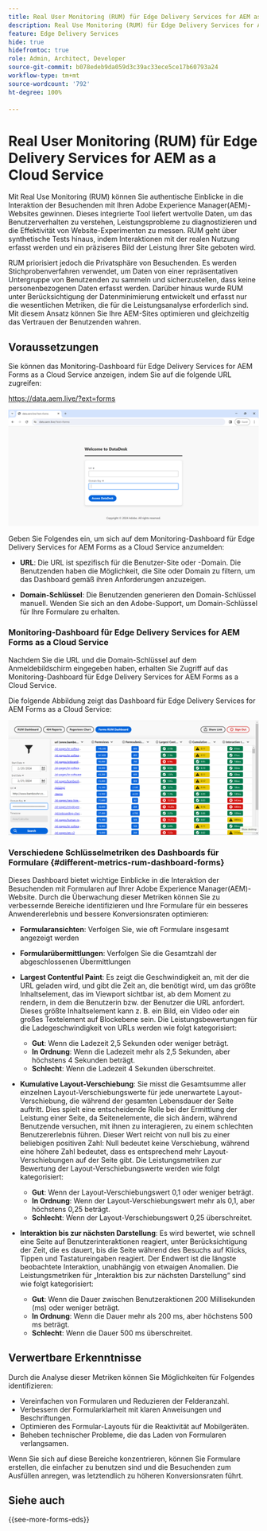 ```yaml
---
title: Real User Monitoring (RUM) für Edge Delivery Services for AEM as a Cloud Service
description: Real Use Monitoring (RUM) für Edge Delivery Services for AEM Forms as a Cloud Service beinhaltet das fortlaufende Tracking und die Analyse von Benutzerinteraktionen mit Formularen.
feature: Edge Delivery Services
hide: true
hidefromtoc: true
role: Admin, Architect, Developer
source-git-commit: b078edeb9da059d3c39ac33ece5ce17b60793a24
workflow-type: tm+mt
source-wordcount: '792'
ht-degree: 100%

---
```



# Real User Monitoring (RUM) für Edge Delivery Services for AEM as a Cloud Service

Mit Real Use Monitoring (RUM) können Sie authentische Einblicke in die Interaktion der Besuchenden mit Ihren Adobe Experience Manager(AEM)-Websites gewinnen. Dieses integrierte Tool liefert wertvolle Daten, um das Benutzerverhalten zu verstehen, Leistungsprobleme zu diagnostizieren und die Effektivität von Website-Experimenten zu messen. RUM geht über synthetische Tests hinaus, indem Interaktionen mit der realen Nutzung erfasst werden und ein präziseres Bild der Leistung Ihrer Site geboten wird.

RUM priorisiert jedoch die Privatsphäre von Besuchenden. Es werden Stichprobenverfahren verwendet, um Daten von einer repräsentativen Untergruppe von Benutzenden zu sammeln und sicherzustellen, dass keine personenbezogenen Daten erfasst werden. Darüber hinaus wurde RUM unter Berücksichtigung der Datenminimierung entwickelt und erfasst nur die wesentlichen Metriken, die für die Leistungsanalyse erforderlich sind. Mit diesem Ansatz können Sie Ihre AEM-Sites optimieren und gleichzeitig das Vertrauen der Benutzenden wahren.


## Voraussetzungen

Sie können das Monitoring-Dashboard für Edge Delivery Services for AEM Forms as a Cloud Service anzeigen, indem Sie auf die folgende URL zugreifen:

https://data.aem.live/?ext=forms

![RUM-Anmeldebildschirm für Edge Delivery Services for Forms](/help/edge/assets/rum-login-screen.png)

Geben Sie Folgendes ein, um sich auf dem Monitoring-Dashboard für Edge Delivery Services for AEM Forms as a Cloud Service anzumelden:

* **URL**: Die URL ist spezifisch für die Benutzer-Site oder -Domain. Die Benutzenden haben die Möglichkeit, die Site oder Domain zu filtern, um das Dashboard gemäß ihren Anforderungen anzuzeigen.

* **Domain-Schlüssel**: Die Benutzenden generieren den Domain-Schlüssel manuell. Wenden Sie sich an den Adobe-Support, um Domain-Schlüssel für Ihre Formulare zu erhalten.

### Monitoring-Dashboard für Edge Delivery Services for AEM Forms as a Cloud Service

Nachdem Sie die URL und die Domain-Schlüssel auf dem Anmeldebildschirm eingegeben haben, erhalten Sie Zugriff auf das Monitoring-Dashboard für Edge Delivery Services for AEM Forms as a Cloud Service.

Die folgende Abbildung zeigt das Dashboard für Edge Delivery Services for AEM Forms as a Cloud Service:

![RUM-Dashboard für Formulare](/help/edge/assets/rum-forms-dashboard.png)

### Verschiedene Schlüsselmetriken des Dashboards für Formulare {#different-metrics-rum-dashboard-forms}

Dieses Dashboard bietet wichtige Einblicke in die Interaktion der Besuchenden mit Formularen auf Ihrer Adobe Experience Manager(AEM)-Website. Durch die Überwachung dieser Metriken können Sie zu verbessernde Bereiche identifizieren und Ihre Formulare für ein besseres Anwendererlebnis und bessere Konversionsraten optimieren:

* **Formularansichten**: Verfolgen Sie, wie oft Formulare insgesamt angezeigt werden
* **Formularübermittlungen**: Verfolgen Sie die Gesamtzahl der abgeschlossenen Übermittlungen

* **Largest Contentful Paint**: Es zeigt die Geschwindigkeit an, mit der die URL geladen wird, und gibt die Zeit an, die benötigt wird, um das größte Inhaltselement, das im Viewport sichtbar ist, ab dem Moment zu rendern, in dem die Benutzerin bzw. der Benutzer die URL anfordert. Dieses größte Inhaltselement kann z. B. ein Bild, ein Video oder ein großes Textelement auf Blockebene sein. Die Leistungsbewertungen für die Ladegeschwindigkeit von URLs werden wie folgt kategorisiert:
   * **Gut**: Wenn die Ladezeit 2,5 Sekunden oder weniger beträgt.
   * **In Ordnung**: Wenn die Ladezeit mehr als 2,5 Sekunden, aber höchstens 4 Sekunden beträgt.
   * **Schlecht**: Wenn die Ladezeit 4 Sekunden überschreitet.

* **Kumulative Layout-Verschiebung**: Sie misst die Gesamtsumme aller einzelnen Layout-Verschiebungswerte für jede unerwartete Layout-Verschiebung, die während der gesamten Lebensdauer der Seite auftritt. Dies spielt eine entscheidende Rolle bei der Ermittlung der Leistung einer Seite, da Seitenelemente, die sich ändern, während Benutzende versuchen, mit ihnen zu interagieren, zu einem schlechten Benutzererlebnis führen. Dieser Wert reicht von null bis zu einer beliebigen positiven Zahl: Null bedeutet keine Verschiebung, während eine höhere Zahl bedeutet, dass es entsprechend mehr Layout-Verschiebungen auf der Seite gibt. Die Leistungsmetriken zur Bewertung der Layout-Verschiebungswerte werden wie folgt kategorisiert:

   * **Gut**: Wenn der Layout-Verschiebungswert 0,1 oder weniger beträgt.
   * **In Ordnung**: Wenn der Layout-Verschiebungswert mehr als 0,1, aber höchstens 0,25 beträgt.
   * **Schlecht**: Wenn der Layout-Verschiebungswert 0,25 überschreitet.

* **Interaktion bis zur nächsten Darstellung**: Es wird bewertet, wie schnell eine Seite auf Benutzerinteraktionen reagiert, unter Berücksichtigung der Zeit, die es dauert, bis die Seite während des Besuchs auf Klicks, Tippen und Tastatureingaben reagiert. Der Endwert ist die längste beobachtete Interaktion, unabhängig von etwaigen Anomalien. Die Leistungsmetriken für „Interaktion bis zur nächsten Darstellung“ sind wie folgt kategorisiert:
   * **Gut**: Wenn die Dauer zwischen Benutzeraktionen 200 Millisekunden (ms) oder weniger beträgt.
   * **In Ordnung**: Wenn die Dauer mehr als 200 ms, aber höchstens 500 ms beträgt.
   * **Schlecht**: Wenn die Dauer 500 ms überschreitet.

## Verwertbare Erkenntnisse

Durch die Analyse dieser Metriken können Sie Möglichkeiten für Folgendes identifizieren:

* Vereinfachen von Formularen und Reduzieren der Felderanzahl.
* Verbessern der Formularklarheit mit klaren Anweisungen und Beschriftungen.
* Optimieren des Formular-Layouts für die Reaktivität auf Mobilgeräten.
* Beheben technischer Probleme, die das Laden von Formularen verlangsamen.

Wenn Sie sich auf diese Bereiche konzentrieren, können Sie Formulare erstellen, die einfacher zu benutzen sind und die Besuchenden zum Ausfüllen anregen, was letztendlich zu höheren Konversionsraten führt.

## Siehe auch

{{see-more-forms-eds}}